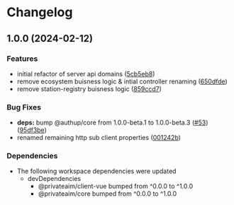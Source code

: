 # Changelog

## 1.0.0 (2024-02-12)


### Features

* initial refactor of server api domains ([5cb5eb8](https://github.com/PrivateAIM/hub/commit/5cb5eb8b649cad3691945bba4a3e1bc759ff0a75))
* remove ecosystem buisness logic & intial controller renaming ([650dfde](https://github.com/PrivateAIM/hub/commit/650dfdec81a8611f5011dd18861fab30771c5289))
* remove station-registry buisness logic ([859ccd7](https://github.com/PrivateAIM/hub/commit/859ccd774983dbc2983b57f2dc9e1eab6924c727))


### Bug Fixes

* **deps:** bump @authup/core from 1.0.0-beta.1 to 1.0.0-beta.3 ([#53](https://github.com/PrivateAIM/hub/issues/53)) ([95df3be](https://github.com/PrivateAIM/hub/commit/95df3be641bed869a10f69bcb3065eb36ada178e))
* renamed remaining http sub client properties ([001242b](https://github.com/PrivateAIM/hub/commit/001242b19d9a3df725711dba7c81f19f6a803495))


### Dependencies

* The following workspace dependencies were updated
  * devDependencies
    * @privateaim/client-vue bumped from ^0.0.0 to ^1.0.0
    * @privateaim/core bumped from ^0.0.0 to ^1.0.0
